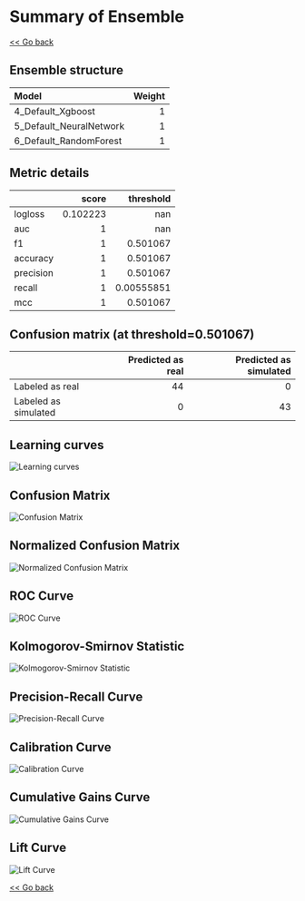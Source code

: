 # Summary of Ensemble

[<< Go back](../README.md)


## Ensemble structure
| Model                   |   Weight |
|:------------------------|---------:|
| 4_Default_Xgboost       |        1 |
| 5_Default_NeuralNetwork |        1 |
| 6_Default_RandomForest  |        1 |

## Metric details
|           |    score |    threshold |
|:----------|---------:|-------------:|
| logloss   | 0.102223 | nan          |
| auc       | 1        | nan          |
| f1        | 1        |   0.501067   |
| accuracy  | 1        |   0.501067   |
| precision | 1        |   0.501067   |
| recall    | 1        |   0.00555851 |
| mcc       | 1        |   0.501067   |


## Confusion matrix (at threshold=0.501067)
|                      |   Predicted as real |   Predicted as simulated |
|:---------------------|--------------------:|-------------------------:|
| Labeled as real      |                  44 |                        0 |
| Labeled as simulated |                   0 |                       43 |

## Learning curves
![Learning curves](learning_curves.png)
## Confusion Matrix

![Confusion Matrix](confusion_matrix.png)


## Normalized Confusion Matrix

![Normalized Confusion Matrix](confusion_matrix_normalized.png)


## ROC Curve

![ROC Curve](roc_curve.png)


## Kolmogorov-Smirnov Statistic

![Kolmogorov-Smirnov Statistic](ks_statistic.png)


## Precision-Recall Curve

![Precision-Recall Curve](precision_recall_curve.png)


## Calibration Curve

![Calibration Curve](calibration_curve_curve.png)


## Cumulative Gains Curve

![Cumulative Gains Curve](cumulative_gains_curve.png)


## Lift Curve

![Lift Curve](lift_curve.png)



[<< Go back](../README.md)
